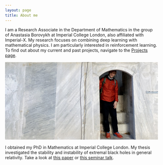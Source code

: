 ```yaml
---
layout: page
title: About me
---
```


I am a Research Associate in the Department of Mathematics in the group of Anastasia Borovykh at Imperial College London, also affiliated with Imperial-X.
My research focuses on combining deep learning with mathematical physics. I am particularly interested in reinforcement learning.
To find out about my current and past projects, navigate to the [Projects page](/projects).

![In Istanbul](../picture.jpg)

I obtained my PhD in Mathematics at Imperial College London. My thesis investigated the stability and instability of extremal black holes in general relativity.
Take a look at [this paper](https://arxiv.org/abs/2303.15338) or [this seminar talk](../presentationGRonline.pdf).